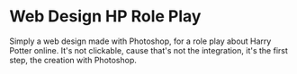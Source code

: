 # Web Design HP Role Play

Simply a web design made with Photoshop, for a role play about Harry Potter online. It's not clickable, cause that's not the integration, it's the first step, the creation with Photoshop.